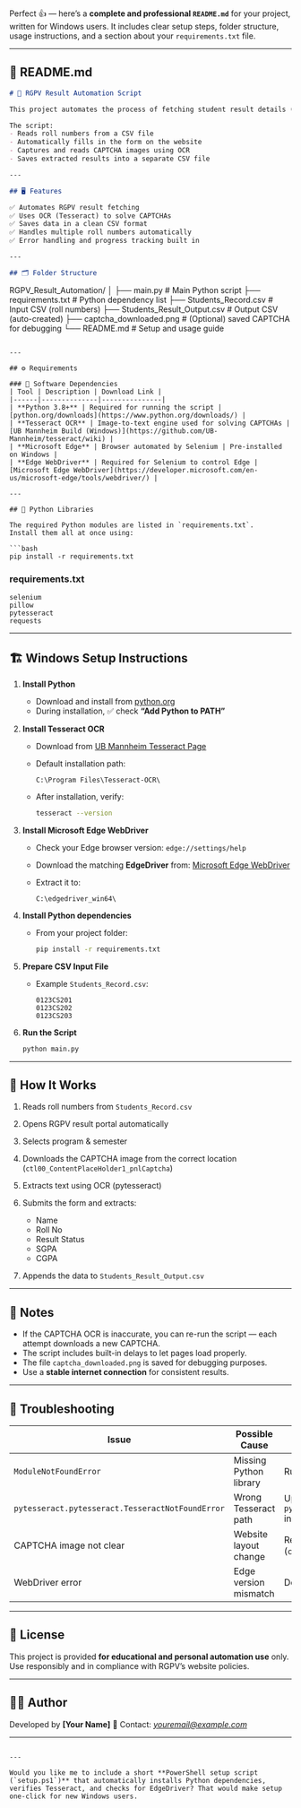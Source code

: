 Perfect 👍 — here’s a **complete and professional `README.md`** for your project, written for Windows users.
It includes clear setup steps, folder structure, usage instructions, and a section about your `requirements.txt` file.

---

## 📘 README.md

```markdown
# 🧮 RGPV Result Automation Script

This project automates the process of fetching student result details (Name, Roll No, SGPA, CGPA, Result Status) from the **RGPV Result Portal** using **Python + Selenium**.

The script:
- Reads roll numbers from a CSV file  
- Automatically fills in the form on the website  
- Captures and reads CAPTCHA images using OCR  
- Saves extracted results into a separate CSV file  

---

## 🖥️ Features

✅ Automates RGPV result fetching  
✅ Uses OCR (Tesseract) to solve CAPTCHAs  
✅ Saves data in a clean CSV format  
✅ Handles multiple roll numbers automatically  
✅ Error handling and progress tracking built in  

---

## 🗂️ Folder Structure

```

RGPV_Result_Automation/
│
├── main.py                   # Main Python script
├── requirements.txt          # Python dependency list
├── Students_Record.csv       # Input CSV (roll numbers)
├── Students_Result_Output.csv # Output CSV (auto-created)
├── captcha_downloaded.png    # (Optional) saved CAPTCHA for debugging
└── README.md                 # Setup and usage guide

````

---

## ⚙️ Requirements

### 🧩 Software Dependencies
| Tool | Description | Download Link |
|------|--------------|---------------|
| **Python 3.8+** | Required for running the script | [python.org/downloads](https://www.python.org/downloads/) |
| **Tesseract OCR** | Image-to-text engine used for solving CAPTCHAs | [UB Mannheim Build (Windows)](https://github.com/UB-Mannheim/tesseract/wiki) |
| **Microsoft Edge** | Browser automated by Selenium | Pre-installed on Windows |
| **Edge WebDriver** | Required for Selenium to control Edge | [Microsoft Edge WebDriver](https://developer.microsoft.com/en-us/microsoft-edge/tools/webdriver/) |

---

## 🧾 Python Libraries

The required Python modules are listed in `requirements.txt`.  
Install them all at once using:

```bash
pip install -r requirements.txt
````

### requirements.txt

```
selenium
pillow
pytesseract
requests
```

---

## 🏗️ Windows Setup Instructions

1. **Install Python**

   * Download and install from [python.org](https://www.python.org/downloads/)
   * During installation, ✅ check **“Add Python to PATH”**

2. **Install Tesseract OCR**

   * Download from [UB Mannheim Tesseract Page](https://github.com/UB-Mannheim/tesseract/wiki)
   * Default installation path:

     ```
     C:\Program Files\Tesseract-OCR\
     ```
   * After installation, verify:

     ```bash
     tesseract --version
     ```

3. **Install Microsoft Edge WebDriver**

   * Check your Edge browser version:
     `edge://settings/help`
   * Download the matching **EdgeDriver** from:
     [Microsoft Edge WebDriver](https://developer.microsoft.com/en-us/microsoft-edge/tools/webdriver/)
   * Extract it to:

     ```
     C:\edgedriver_win64\
     ```

4. **Install Python dependencies**

   * From your project folder:

     ```bash
     pip install -r requirements.txt
     ```

5. **Prepare CSV Input File**

   * Example `Students_Record.csv`:

     ```
     0123CS201
     0123CS202
     0123CS203
     ```

6. **Run the Script**

   ```bash
   python main.py
   ```

---

## 🧠 How It Works

1. Reads roll numbers from `Students_Record.csv`
2. Opens RGPV result portal automatically
3. Selects program & semester
4. Downloads the CAPTCHA image from the correct location (`ctl00_ContentPlaceHolder1_pnlCaptcha`)
5. Extracts text using OCR (pytesseract)
6. Submits the form and extracts:

   * Name
   * Roll No
   * Result Status
   * SGPA
   * CGPA
7. Appends the data to `Students_Result_Output.csv`

---

## 🧩 Notes

* If the CAPTCHA OCR is inaccurate, you can re-run the script — each attempt downloads a new CAPTCHA.
* The script includes built-in delays to let pages load properly.
* The file `captcha_downloaded.png` is saved for debugging purposes.
* Use a **stable internet connection** for consistent results.

---

## 🧰 Troubleshooting

| Issue                                            | Possible Cause         | Solution                                                        |
| ------------------------------------------------ | ---------------------- | --------------------------------------------------------------- |
| `ModuleNotFoundError`                            | Missing Python library | Run `pip install -r requirements.txt`                           |
| `pytesseract.pytesseract.TesseractNotFoundError` | Wrong Tesseract path   | Update `pytesseract.pytesseract.tesseract_cmd` in `main.py`     |
| CAPTCHA image not clear                          | Website layout change  | Recheck CAPTCHA div ID (`ctl00_ContentPlaceHolder1_pnlCaptcha`) |
| WebDriver error                                  | Edge version mismatch  | Download matching EdgeDriver version                            |

---

## 📄 License

This project is provided **for educational and personal automation use** only.
Use responsibly and in compliance with RGPV’s website policies.

---

## 👨‍💻 Author

Developed by **[Your Name]**
📧 Contact: *[youremail@example.com](mailto:youremail@example.com)*

---

```

---

Would you like me to include a short **PowerShell setup script (`setup.ps1`)** that automatically installs Python dependencies, verifies Tesseract, and checks for EdgeDriver? That would make setup one-click for new Windows users.
```

